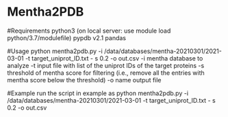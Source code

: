 # Mentha2PDB

#Requirements
python3 (on local server: use module load python/3.7/modulefile)
pypdb v2.1
pandas

#Usage
python mentha2pdb.py -i /data/databases/mentha-20210301/2021-03-01 -t target_uniprot_ID.txt - s 0.2 -o out.csv
-i mentha database to analyze
-t input file with list of the uniprot IDs of the target proteins
-s threshold of mentha score for filtering (i.e., remove all the entries with mentha score below the threshold)
-o name output file

#Example
run the script in example as
python mentha2pdb.py -i /data/databases/mentha-20210301/2021-03-01 -t target_uniprot_ID.txt - s 0.2 -o out.csv
